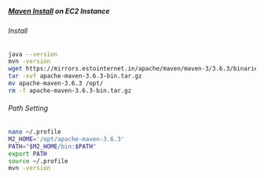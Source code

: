 ##### [Maven Install](https://maven.apache.org/install.html) on EC2 Instance
###### Install
```bash
java --version
mvn -version
wget https://mirrors.estointernet.in/apache/maven/maven-3/3.6.3/binaries/apache-maven-3.6.3-bin.tar.gz
tar -xvf apache-maven-3.6.3-bin.tar.gz
mv apache-maven-3.6.3 /opt/
rm -f apache-maven-3.6.3-bin.tar.gz
```
###### Path Setting
```bash
nano ~/.profile
M2_HOME='/opt/apache-maven-3.6.3'
PATH="$M2_HOME/bin:$PATH"
export PATH
source ~/.profile
mvn -version
```